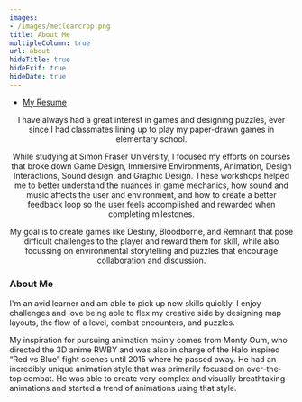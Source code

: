 ```yaml
---
images:
- /images/meclearcrop.png
title: About Me
multipleColumn: true
url: about
hideTitle: true
hideExif: true
hideDate: true
---
```


- [My Resume](/images/marcusszabo.png)

<div align="center">
	<p>
        I have always had a great interest in games and designing puzzles, ever since I had classmates lining up to play my paper-drawn games in elementary school.
	</p>
	<p>
		While studying at Simon Fraser University, I focused my efforts on courses that broke down Game Design, Immersive Environments, Animation, Design Interactions, Sound design, and Graphic Design. These workshops helped me to better understand the nuances in game mechanics, how sound and music affects the user and environment, and how to create a better feedback loop so the user feels accomplished and rewarded when completing milestones.

  My goal is to create games like Destiny, Bloodborne, and Remnant that pose difficult challenges to the player and reward them for skill, while also focussing on environmental storytelling and puzzles that encourage collaboration and discussion.
	</p>
</div>



### About Me

​I'm an avid learner and am able to pick up new skills quickly. I enjoy challenges and love being able to flex my creative side by designing map layouts, the flow of a level, combat encounters, and puzzles.

My inspiration for pursuing animation mainly comes from Monty Oum, who directed the 3D anime RWBY and was also in charge of the Halo inspired “Red vs Blue” fight scenes until 2015 where he passed away. He had an incredibly unique animation style that was primarily focused on over-the-top combat. He was able to create very complex and visually breathtaking animations and started a trend of animations using that style.
